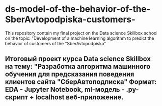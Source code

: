 # ds-model-of-the-behavior-of-the-SberAvtopodpiska-customers-
This repository contain my final project on the Data science Skillbox school on the topic: "Development of a machine learning algorithm to predict the behavior of customers of the "SberAvtopodpiska"

Итоговый проект курса Data science Skillbox на тему: "Разработка алгоритма машинного обучения для предсказания поведения клиентов сайта "СберАвтоподписка"
Формат: EDA - Jupyter Notebook, ml-модель - .py-скрипт + localhost веб-приложение.
---------------------------------------------------------------------------------------------------------------------------------------------------------



